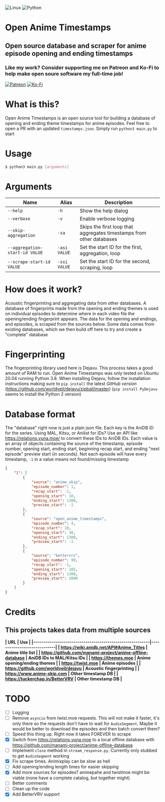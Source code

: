 <p float="left">
	<img alt="Linux" src="https://img.shields.io/badge/Linux-FCC624?style=for-the-badge&logo=linux&logoColor=black">
	<img alt="Python" src="https://img.shields.io/badge/python 3+-%2314354C.svg?style=for-the-badge&logo=python&logoColor=white"/>
</p>

# Open Anime Timestamps
## Open source database and scraper for anime episode opening and ending timestamps

### Like my work? Consider supporting me on Patreon and Ko-Fi to help make open soure software my full-time job!
<a href="https://www.patreon.com/jonbarrow"><img alt="Patreon" src="https://img.shields.io/badge/Patreon-F96854?style=for-the-badge&logo=patreon&logoColor=white" /></a>
<a href="https://ko-fi.com/jonbarrow"><img alt="Ko-Fi" src="https://img.shields.io/badge/Ko--fi-F16061?style=for-the-badge&logo=ko-fi&logoColor=white" /></a>

# What is this?
Open Anime Timestamps is an open source tool for building a database of opening and ending theme timestamps for anime episodes. Feel free to open a PR with an updated `timestamps.json`. Simply run `python3 main.py` to start

# Usage
```bash
$ python3 main.py [arguments]
```

# Arguments
| Name                          | Alias        | Description                                                          |
|-------------------------------|--------------|----------------------------------------------------------------------|
|`--help`                       | `-h`         | Show the help dialog                                                 |
|`--verbose`                    | `-v`         | Enable verbose logging                                               |
|`--skip-aggregation`           | `-sa`        | Skips the first loop that aggregates timestamps from other databases |
|`--aggregation-start-id VALUE` | `-asi VALUE` | Set the start ID for the first, aggregation, loop                    |
|`--scrape-start-id VALUE`      | `-ssi VALUE` | Set the start ID for the second, scraping, loop                      |

# How does it work?
Acoustic fingerprinting and aggregating data from other databases. A database of fingerprints made from the opening and ending themes is used on individual episodes to determine where in each video file the opening/ending fingerprint appears. The data for the opening and endings, and episodes, is scraped from the sources below. Some data comes from existing databases, which we then build off here to try and create a "complete" database

# Fingerprinting
The fingerprinting library used here is Dejavu. This process takes a good amount of RAM to run. Open Anime Timestamps was only tested on Ubuntu 20.04 running Python 3.8. When installing Dejavu, follow the installation instructions making sure to `pip install` the latest *GitHub version* (https://github.com/worldveil/dejavu/zipball/master) (`pip install PyDejavu` seems to install the Python 2 version)

# Database format
The "database" right now is just a plain json file. Each key is the AniDB ID for the series. Using MAL, Kitsu, or Anilist for IDs? Use an API like https://relations.yuna.moe/ to convert these IDs to AniDB IDs. Each value is an array of objects containing the source of the timestamp, episode number, opening start, ending start, beginning recap start, and ending "next episode" preview start (in seconds). Not each episode will have every timestamp, `-1` in a value means not found/missing timestamp
```json
{
	"1": [
		{
			"source": "anime_skip",
			"episode_number": 1,
			"recap_start": -1,
			"opening_start": 10,
			"ending_start": 1300,
			"preview_start": -1
		},
		{
			"source": "open_anime_timestamps",
			"episode_number": 4,
			"recap_start": 10,
			"opening_start": 30,
			"ending_start": 1300,
			"preview_start": -1
		},
		{
			"source": "bettervrv",
			"episode_number": 99,
			"recap_start": -1,
			"opening_start": 105,
			"ending_start": 1300,
			"preview_start": 2000
		}
	]
}
```

# Credits
## This projects takes data from multiple sources
**| URL                                                      | Use                         |
|----------------------------------------------------------|-----------------------------|
| https://wiki.anidb.net/API#Anime_Titles                  | Anime title list            |
| https://github.com/manami-project/anime-offline-database | AniDB IDs to MAL/Kitsu IDs  |
| https://themes.moe                                       | Anime opening/ending themes |
| https://twist.moe                                        | Anime episodes              |
| https://github.com/worldveil/dejavu                      | Acoustic fingerprinting     |
| https://www.anime-skip.com                               | Other timestamp DB          |
| https://tuckerchap.in/BetterVRV                          | Other timestamp DB          |**

# TODO
- [ ] Logging
- [ ] Remove `asyncio` from twist.moe requests. This will not make it faster, it's only there so the requests don't have to wait for `AudioSegment`. Maybe it would be better to download the episodes and then batch convert them?
- [ ] Speed this thing up. Right now it takes FOREVER to scrape
- [x] Switch from https://relations.yuna.moe to a local offline database with https://github.com/manami-project/anime-offline-database
- [ ] Implement `close` method in `stream_response.py`. Currently only stubbed to get `AudioSegment` working
- [x] Fix scrape times. Animixplay can be slow as hell
- [ ] Add opening/ending length times for easier skipping
- [x] Add more sources for episodes? animepahe and twistmoe might be viable (none have a complete catalog, but together might)
- [ ] Better comments
- [ ] Clean up the code
- [x] Add BetterVRV support